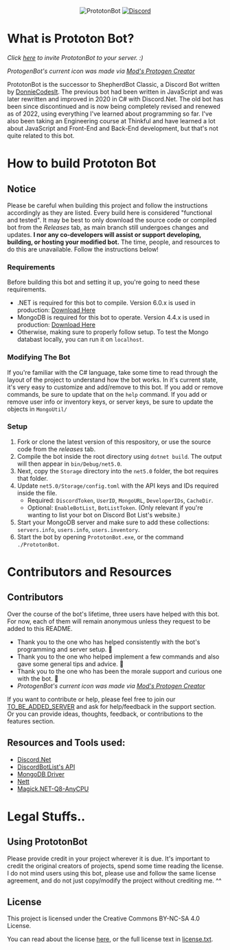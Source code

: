 <div align="center">
   <img alt="PrototonBot" src="https://i.imgur.com/u1P1HsE.png"/>
   <a href="https://discord.gg/8kMjSYspPY"><img alt="Discord" src="https://img.shields.io/discord/919135423090024499?color=%23FFAB59&label=Discord%20Support%20Server"></a>
</div>

# What is Prototon Bot?

*Click [here](https://discord.com/oauth2/authorize?client_id=919110017142095914&scope=bot&permissions=536804191486) to invite PrototonBot to your server. :)*

*ProtogenBot's current icon was made via [Mod's Protogen Creator](https://picrew.me/image_maker/362292)*

PrototonBot is the successor to ShepherdBot Classic, a Discord Bot written by [DonnieCodesIt](https://github.com/donniecodesit).
The previous bot had been written in JavaScript and was later rewritten and improved in 2020 in C# with Discord.Net.
The old bot has been since discontinued and is now being completely revised and renewed as of 2022, using everything I've learned about programming so far.
I've also been taking an Engineering course at Thinkful and have learned a lot about JavaScript and Front-End and Back-End development, but that's not quite related to this bot.

# How to build Prototon Bot

## Notice
Please be careful when building this project and follow the instructions accordingly as they are listed. Every build here is considered "functional and tested".
It may be best to only download the source code or compiled bot from the *Releases* tab, as main branch still undergoes changes and updates.
**I nor any co-developers will assist or support developing, building, or hosting your modified bot.**
The time, people, and resources to do this are unavailable. Follow the instructions below!

### Requirements
Before building this bot and setting it up, you're going to need these requirements.
- .NET is required for this bot to compile. Version 6.0.x is used in production: [Download Here](https://dotnet.microsoft.com/download/dotnet/5.0)
- MongoDB is required for this bot to operate. Version 4.4.x is used in production: [Download Here](https://www.mongodb.com/try/download/community)
- Otherwise, making sure to properly follow setup. To test the Mongo databast locally, you can run it on `localhost`.

### Modifying The Bot
If you're familiar with the C# language, take some time to read through the layout of the project to understand how the bot works.
In it's current state, it's very easy to customize and add/remove to this bot.
If you add or remove commands, be sure to update that on the `help` command.
If you add or remove user info or inventory keys, or server keys, be sure to update the objects in `MongoUtil/`

### Setup
1. Fork or clone the latest version of this respository, or use the source code from the *releases* tab.
2. Compile the bot inside the root directory using `dotnet build`. The output will then appear in `bin/Debug/net5.0`.
3. Next, copy the `Storage` directory into the `net5.0` folder, the bot requires that folder.
4. Update `net5.0/Storage/config.toml` with the API keys and IDs required inside the file.
   - Required: `DiscordToken`, `UserID`, `MongoURL`, `DeveloperIDs`, `CacheDir`.
   - Optional: `EnableBotList`, `BotListToken`. (Only relevant if you're wanting to list your bot on Discord Bot List's website.)
5. Start your MongoDB server and make sure to add these collections: `servers.info`, `users.info`, `users.inventory`.
6. Start the bot by opening `PrototonBot.exe`, or the command `./PrototonBot`.

# Contributors and Resources

## Contributors
Over the course of the bot's lifetime, three users have helped with this bot.
For now, each of them will remain anonymous unless they request to be added to this README.
- Thank you to the one who has helped consistently with the bot's programming and server setup. 💜
- Thank you to the one who helped implement a few commands and also gave some general tips and advice. 💙
- Thank you to the one who has been the morale support and curious one with the bot. 🧡
- *ProtogenBot's current icon was made via [Mod's Protogen Creator](https://picrew.me/image_maker/362292)*

If you want to contribute or help, please feel free to join our [TO_BE_ADDED_SERVER](https://discord.com) and ask for help/feedback in the support section.
Or you can provide ideas, thoughts, feedback, or contributions to the features section.

## Resources and Tools used:
- [Discord.Net](https://github.com/discord-net/Discord.Net)
- [DiscordBotList's API](https://top.gg/)
- [MongoDB Driver](https://github.com/mongodb/mongo-csharp-driver)
- [Nett](https://github.com/paiden/Nett)
- [Magick.NET-Q8-AnyCPU](https://github.com/dlemstra/Magick.NET)

# Legal Stuffs..

## Using PrototonBot
Please provide credit in your project wherever it is due. It's important to credit the original creators of projects, spend some time reading the license.
I do not mind users using this bot, please use and follow the same license agreement, and do not just copy/modify the project without crediting me. ^^

## License
This project is licensed under the Creative Commons BY-NC-SA 4.0 License.

You can read about the license [here](https://creativecommons.org/licenses/by-nc-sa/4.0), or the full license text in [license.txt](https://github.com/donniecodesit/PrototonBot/blob/main/license.txt).
